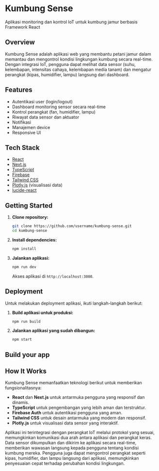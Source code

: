 # Kumbung Sense

Aplikasi monitoring dan kontrol IoT untuk kumbung jamur berbasis Framework React

## Overview

Kumbung Sense adalah aplikasi web yang membantu petani jamur dalam memantau dan mengontrol kondisi lingkungan kumbung secara real-time. Dengan integrasi IoT, pengguna dapat melihat data sensor (suhu, kelembapan, intensitas cahaya, kelembapan media tanam) dan mengatur perangkat (kipas, humidifier, lampu) langsung dari dashboard.

## Features

- Autentikasi user (login/logout)
- Dashboard monitoring sensor secara real-time
- Kontrol perangkat (fan, humidifier, lampu)
- Riwayat data sensor dan aktuator
- Notifikasi
- Manajemen device
- Responsive UI

## Tech Stack

- [React](https://reactjs.org/)
- [Next.js](https://nextjs.org/)
- [TypeScript](https://www.typescriptlang.org/)
- [Firebase](https://firebase.google.com)
- [Tailwind CSS](https://tailwindcss.com/)
- [Plotly.js](https://plotly.com/javascript/) (visualisasi data)
- [lucide-react](https://)

## Getting Started

1. **Clone repository:**
   ```bash
   git clone https://github.com/username/kumbung-sense.git
   cd kumbung-sense
   ```
2. **Install dependencies:**
   ```bash
   npm install
   ```
3. **Jalankan aplikasi:**
   ```bash
   npm run dev
   ```
   Akses aplikasi di `http://localhost:3000`.

## Deployment

Untuk melakukan deployment aplikasi, ikuti langkah-langkah berikut:

1. **Build aplikasi untuk produksi:**
   ```bash
   npm run build
   ```
2. **Jalankan aplikasi yang sudah dibangun:**
   ```bash
   npm start
   ```

## Build your app

## How It Works

Kumbung Sense memanfaatkan teknologi berikut untuk memberikan fungsionalitasnya:

- **React** dan **Next.js** untuk antarmuka pengguna yang responsif dan dinamis.
- **TypeScript** untuk pengembangan yang lebih aman dan terstruktur.
- **Firebase Auth** untuk autentikasi pengguna yang aman.
- **Tailwind CSS** untuk desain antarmuka yang modern dan responsif.
- **Plotly.js** untuk visualisasi data sensor yang interaktif.

Aplikasi ini terintegrasi dengan perangkat IoT melalui protokol yang sesuai, memungkinkan komunikasi dua arah antara aplikasi dan perangkat keras. Data sensor dikumpulkan dan dikirim ke aplikasi secara real-time, memberikan wawasan langsung kepada pengguna tentang kondisi kumbung mereka. Pengguna juga dapat mengontrol perangkat seperti kipas, humidifier, dan lampu langsung dari aplikasi, memungkinkan penyesuaian cepat terhadap perubahan kondisi lingkungan.
